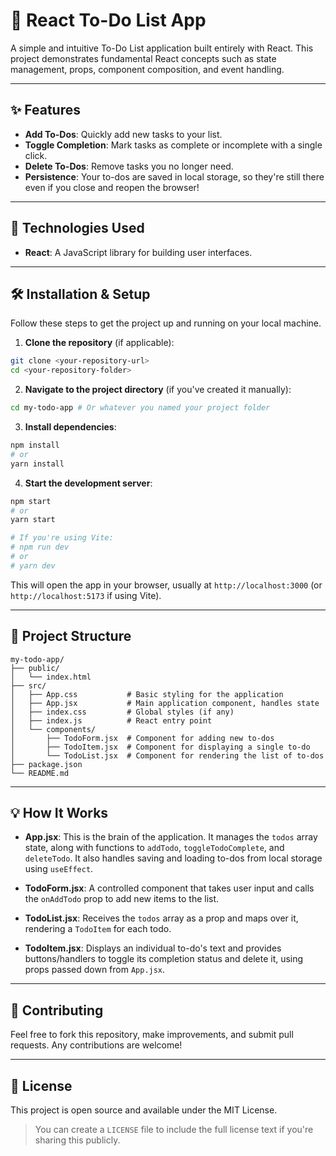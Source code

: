 # 📝 React To-Do List App

A simple and intuitive To-Do List application built entirely with React. This project demonstrates fundamental React concepts such as state management, props, component composition, and event handling.

---

## ✨ Features

- **Add To-Dos**: Quickly add new tasks to your list.
- **Toggle Completion**: Mark tasks as complete or incomplete with a single click.
- **Delete To-Dos**: Remove tasks you no longer need.
- **Persistence**: Your to-dos are saved in local storage, so they're still there even if you close and reopen the browser!

---

## 🚀 Technologies Used

- **React**: A JavaScript library for building user interfaces.

---

## 🛠️ Installation & Setup

Follow these steps to get the project up and running on your local machine.

1. **Clone the repository** (if applicable):

```bash
git clone <your-repository-url>
cd <your-repository-folder>
```

2. **Navigate to the project directory** (if you've created it manually):

```bash
cd my-todo-app # Or whatever you named your project folder
```

3. **Install dependencies**:

```bash
npm install
# or
yarn install
```

4. **Start the development server**:

```bash
npm start
# or
yarn start

# If you're using Vite:
# npm run dev
# or
# yarn dev
```

This will open the app in your browser, usually at `http://localhost:3000` (or `http://localhost:5173` if using Vite).

---

## 📁 Project Structure

```
my-todo-app/
├── public/
│   └── index.html
├── src/
│   ├── App.css           # Basic styling for the application
│   ├── App.jsx           # Main application component, handles state
│   ├── index.css         # Global styles (if any)
│   ├── index.js          # React entry point
│   └── components/
│       ├── TodoForm.jsx  # Component for adding new to-dos
│       ├── TodoItem.jsx  # Component for displaying a single to-do
│       └── TodoList.jsx  # Component for rendering the list of to-dos
├── package.json
└── README.md
```

---

## 💡 How It Works

- **App.jsx**: This is the brain of the application. It manages the `todos` array state, along with functions to `addTodo`, `toggleTodoComplete`, and `deleteTodo`. It also handles saving and loading to-dos from local storage using `useEffect`.

- **TodoForm.jsx**: A controlled component that takes user input and calls the `onAddTodo` prop to add new items to the list.

- **TodoList.jsx**: Receives the `todos` array as a prop and maps over it, rendering a `TodoItem` for each todo.

- **TodoItem.jsx**: Displays an individual to-do's text and provides buttons/handlers to toggle its completion status and delete it, using props passed down from `App.jsx`.

---

## 🤝 Contributing

Feel free to fork this repository, make improvements, and submit pull requests. Any contributions are welcome!

---

## 📄 License

This project is open source and available under the MIT License.

> You can create a `LICENSE` file to include the full license text if you're sharing this publicly.
